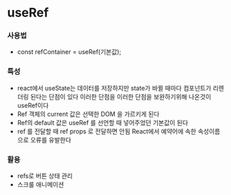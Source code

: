 # useRef

### 사용법

- const refContainer = useRef(기본값);

### 특성

- react에서 useState는 데이터를 저장하지만 state가 바뀔 때마다 컴포넌트가 리렌더링 된다는 단점이 있다 이러한 단점을 이러한 단점을 보완하기위해 나온것이 useRef이다
- Ref 객체의 current 값은 선택한 DOM 을 가르키게 된다
- Ref의 default 값은 useRef 를 선언할 때 넣어주었던 기본값이 된다
- ref 를 전달할 때 ref props 로 전달하면 안됨 React에서 예약어에 속한 속성이름으로 오류를 유발한다

### 활용

- refs로 버튼 상태 관리 
- 스크룰 애니메이션